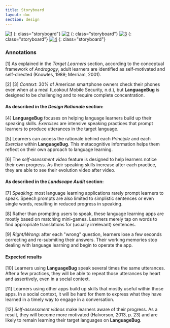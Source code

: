 ```yaml
---
title: Storyboard
layout: doc
section: design
---
```

[![1]({{site.baseurl}}/images/storyboard/doc-storyboard-v2-1.jpg)]({{site.baseurl}}/images/storyboard/doc-storyboard-v2-1.jpg)
{: class="storyboard"}
[![2]({{site.baseurl}}/images/storyboard/doc-storyboard-v2-2.jpg)]({{site.baseurl}}/images/storyboard/doc-storyboard-v2-2.jpg)
{: class="storyboard"}
[![3]({{site.baseurl}}/images/storyboard/doc-storyboard-v2-3.jpg)]({{site.baseurl}}/images/storyboard/doc-storyboard-v2-3.jpg)
{: class="storyboard"}
[![4]({{site.baseurl}}/images/storyboard/doc-storyboard-v2-4.jpg)]({{site.baseurl}}/images/storyboard/doc-storyboard-v2-4.jpg)
{: class="storyboard"}

### Annotations

[1] As explained in the *Target Learners* section, according to the conceptual framework of *Andragogy*, adult learners are identified as self-motivated and self-directed (Knowles, 1989; Merriam, 2001).

[2] [3] *Context*: 30% of American smartphone owners check their phones even when at a meal (Lookout Mobile Security, n.d.), but **LanguageBug** is designed to be challenging and to require complete concentration.

#### As described in the *Design Rationale* section:

[4] **LanguageBug** focuses on helping language learners build up their speaking skills. *Exercises* are intensive speaking practices that prompt learners to produce utterances in the target language.

[5] Learners can access the rationale behind each *Principle* and each *Exercise* within **LanguageBug**. This metacognitive information helps them reflect on their own approach to language learning.

[6] The *self-asessment video* feature is designed to help learners notice their own progress. As their speaking skills increase after each practice, they are able to see their evolution video after video.

#### As described in the *Landscape Audit* section:

[7] *Speaking*: most language learning applications rarely prompt learners to speak. Speech prompts are also limited to simplistic sentences or even single words, resulting in reduced progress in speaking.

[8] Rather than prompting users to speak, these language learning apps are mostly based on matching mini-games. Learners merely tap on words to find appropriate translations for (usually irrelevant) sentences.

[9] *Right/Wrong*: after each "wrong" question, learners lose a few seconds correcting and re-submiting their answers. Their working memories stop dealing with language learning and begin to operate the app.

#### Expected results

[10] Learners using **LanguageBug** speak several times the same utterances. After a few practices, they will be able to repeat those utterances by heart and assertively, even in a social context.

[11] Learners using other apps build up skills that mostly useful within those apps. In a social context, it will be hard for them to express what they have learned in a timely way to engage in a conversation.

[12] *Self-assessment videos* make learners aware of their progress. As a result, they will become more motivated (Halvorson, 2013, p. 23) and are likely to remain learning their target languages on **LanguageBug**.